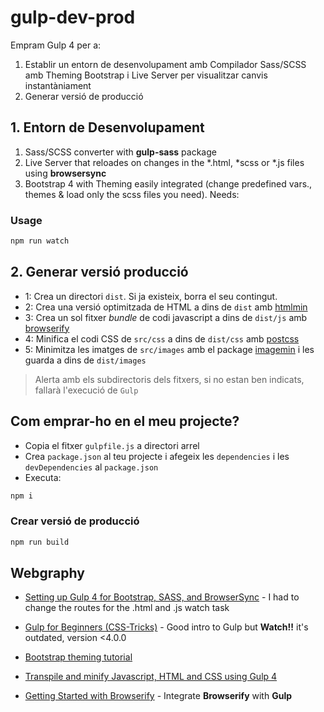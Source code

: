 # gulp-dev-prod

Empram Gulp 4 per a:
1. Establir un entorn de desenvolupament amb Compilador Sass/SCSS amb Theming Bootstrap i Live Server per visualitzar canvis instantàniament
2. Generar versió de producció

## 1. Entorn de Desenvolupament

1. Sass/SCSS converter with **gulp-sass** package
2. Live Server that reloades on changes in the *.html, *scss or *.js files using **browsersync**
3. Bootstrap 4 with Theming easily integrated (change predefined vars., themes & load only the scss files you need). Needs:

### Usage
```bash
npm run watch
```

## 2. Generar versió producció
- 1: Crea un directori `dist`. Si ja existeix, borra el seu contingut. 
- 2: Crea una versió optimitzada de HTML a dins de `dist` amb [htmlmin](https://www.npmjs.com/package/gulp-htmlmin)
- 3: Crea un sol fitxer _bundle_ de codi javascript a dins de `dist/js` amb [browserify](https://www.npmjs.com/package/browserify)
- 4: Minifica el codi CSS de `src/css` a dins de `dist/css` amb [postcss](https://www.npmjs.com/package/postcss)
- 5: Minimitza les imatges de `src/images` amb el package [imagemin](https://web.dev/use-imagemin-to-compress-images/) i les guarda a dins de `dist/images`

> Alerta amb els subdirectoris dels fitxers, si no estan ben indicats, fallarà l'execució de `Gulp`

## Com emprar-ho en el meu projecte? 

-  Copia el fitxer `gulpfile.js` a directori arrel
- Crea `package.json` al teu projecte i afegeix les `dependencies` i les `devDependencies` al `package.json`
- Executa:

 ```bash
 npm i 
 ```

### Crear versió de producció
```bash
npm run build
```
 
## Webgraphy

- [Setting up Gulp 4 for Bootstrap, SASS, and BrowserSync](https://medium.com/swlh/setting-up-gulp-4-0-2-for-bootstrap-sass-and-browsersync-7917f5f5d2c5) - I had to change the routes for the .html and .js watch task
- [Gulp for Beginners (CSS-Tricks)](https://css-tricks.com/gulp-for-beginners) - Good intro to Gulp but **Watch!!** it's outdated, version <4.0.0
- [Bootstrap theming tutorial](https://getbootstrap.com/docs/4.1/getting-started/theming/)

- [Transpile and minify Javascript, HTML and CSS using Gulp 4](https://goede.site/transpile-and-minify-javascript-html-and-css-using-gulp-4)
- [Getting Started with Browserify](https://scotch.io/tutorials/getting-started-with-browserify#toc-setting-up-with-gulp) - Integrate **Browserify** with **Gulp** 